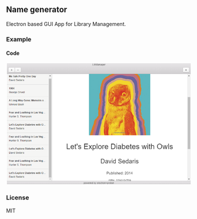 ## Name generator

Electron based GUI App for Library Management.

### Example

#### Code
<p align="center">
  <img src="./img/gui.png" width="500">
</p>

### License
MIT
